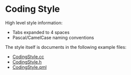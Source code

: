 # Coding Style

High level style information:

- Tabs expanded to 4 spaces
- Pascal/CamelCase naming conventions

The style itself is documents in the following example files:

- [CodingStyle.cc](https://github.com/mavlink/qgroundcontrol/blob/master/CodingStyle.cc)
- [CodingStyle.h](https://github.com/mavlink/qgroundcontrol/blob/master/CodingStyle.h)
- [CodingStyle.qml](https://github.com/mavlink/qgroundcontrol/blob/master/CodingStyle.qml)
